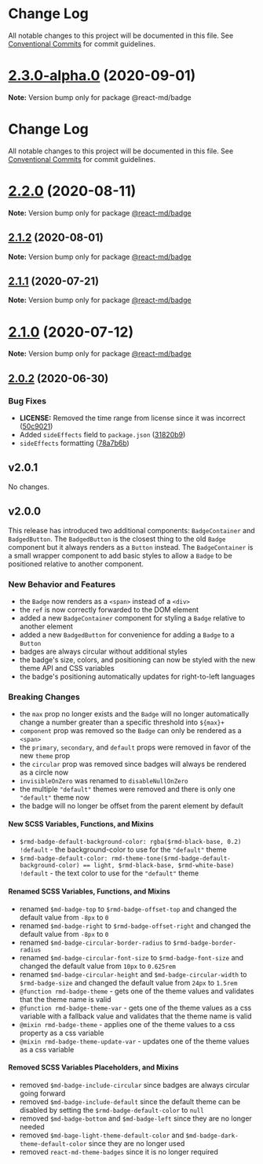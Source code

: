 # Change Log

All notable changes to this project will be documented in this file. See
[Conventional Commits](https://conventionalcommits.org) for commit guidelines.

# [2.3.0-alpha.0](https://github.com/mlaursen/react-md/compare/v2.2.0...v2.3.0-alpha.0) (2020-09-01)

**Note:** Version bump only for package @react-md/badge

# Change Log

All notable changes to this project will be documented in this file. See
[Conventional Commits](https://conventionalcommits.org) for commit guidelines.

# [2.2.0](https://github.com/mlaursen/react-md/compare/v2.1.2...v2.2.0) (2020-08-11)

**Note:** Version bump only for package [@react-md/badge](../badge)

## [2.1.2](https://github.com/mlaursen/react-md/compare/v2.1.1...v2.1.2) (2020-08-01)

**Note:** Version bump only for package [@react-md/badge](../badge)

## [2.1.1](https://github.com/mlaursen/react-md/compare/v2.1.0...v2.1.1) (2020-07-21)

**Note:** Version bump only for package [@react-md/badge](../badge)

# [2.1.0](https://github.com/mlaursen/react-md/compare/v2.0.4...v2.1.0) (2020-07-12)

**Note:** Version bump only for package [@react-md/badge](../badge)

## [2.0.2](https://github.com/mlaursen/react-md/compare/v2.0.1...v2.0.2) (2020-06-30)

### Bug Fixes

- **LICENSE:** Removed the time range from license since it was incorrect
  ([50c9021](https://github.com/mlaursen/react-md/commit/50c9021cedc0d642758b9fd541bb6c93d2fe1786))
- Added `sideEffects` field to `package.json`
  ([31820b9](https://github.com/mlaursen/react-md/commit/31820b9b43705e5849664500a17b6849eb6dc2a9))
- `sideEffects` formatting
  ([78a7b6b](https://github.com/mlaursen/react-md/commit/78a7b6b0e40c7daefb749835670705f21bd21720))

## v2.0.1

No changes.

## v2.0.0

This release has introduced two additional components: `BadgeContainer` and
`BadgedButton`. The `BadgedButton` is the closest thing to the old `Badge`
component but it always renders as a `Button` instead. The `BadgeContainer` is a
small wrapper component to add basic styles to allow a `Badge` to be positioned
relative to another component.

### New Behavior and Features

- the `Badge` now renders as a `<span>` instead of a `<div>`
- the `ref` is now correctly forwarded to the DOM element
- added a new `BadgeContainer` component for styling a `Badge` relative to
  another element
- added a new `BadgedButton` for convenience for adding a `Badge` to a `Button`
- badges are always circular without additional styles
- the badge's size, colors, and positioning can now be styled with the new theme
  API and CSS variables
- the badge's positioning automatically updates for right-to-left languages

### Breaking Changes

- the `max` prop no longer exists and the `Badge` will no longer automatically
  change a number greater than a specific threshold into `${max}+`
- `component` prop was removed so the `Badge` can only be rendered as a `<span>`
- the `primary`, `secondary`, and `default` props were removed in favor of the
  new `theme` prop
- the `circular` prop was removed since badges will always be rendered as a
  circle now
- `invisibleOnZero` was renamed to `disableNullOnZero`
- the multiple `"default"` themes were removed and there is only one `"default"`
  theme now
- the badge will no longer be offset from the parent element by default

#### New SCSS Variables, Functions, and Mixins

- `$rmd-badge-default-background-color: rgba($rmd-black-base, 0.2) !default` -
  the background-color to use for the `"default"` theme
- `$rmd-badge-default-color: rmd-theme-tone($rmd-badge-default-background-color) == light, $rmd-black-base, $rmd-white-base) !default` -
  the text color to use for the `"default"` theme

#### Renamed SCSS Variables, Functions, and Mixins

- renamed `$md-badge-top` to `$rmd-badge-offset-top` and changed the default
  value from `-8px` to `0`
- renamed `$md-badge-right` to `$rmd-badge-offset-right` and changed the default
  value from `-8px` to `0`
- renamed `$md-badge-circular-border-radius` to `$rmd-badge-border-radius`
- renamed `$md-badge-circular-font-size` to `$rmd-badge-font-size` and changed
  the default value from `10px` to `0.625rem`
- renamed `$md-badge-circular-height` and `$md-badge-circular-width` to
  `$rmd-badge-size` and changed the default value from `24px` to `1.5rem`
- `@function rmd-badge-theme` - gets one of the theme values and validates that
  the theme name is valid
- `@function rmd-badge-theme-var` - gets one of the theme values as a css
  variable with a fallback value and validates that the theme name is valid
- `@mixin rmd-badge-theme` - applies one of the theme values to a css property
  as a css variable
- `@mixin rmd-badge-theme-update-var` - updates one of the theme values as a css
  variable

#### Removed SCSS Variables Placeholders, and Mixins

- removed `$md-badge-include-circular` since badges are always circular going
  forward
- removed `$md-badge-include-default` since the default theme can be disabled by
  setting the `$rmd-badge-default-color` to `null`
- removed `$md-badge-bottom` and `$md-badge-left` since they are no longer
  needed
- removed `$md-bage-light-theme-default-color` and
  `$md-badge-dark-theme-default-color` since they are no longer used
- removed `react-md-theme-badges` since it is no longer required
